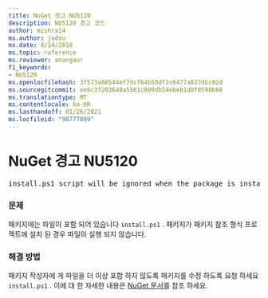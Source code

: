 ```yaml
---
title: NuGet 경고 NU5120
description: NU5120 경고 코드
author: mishra14
ms.author: jodou
ms.date: 8/14/2018
ms.topic: reference
ms.reviewer: anangaur
f1_keywords:
- NU5120
ms.openlocfilehash: 3f573a68544ef7dcf64b50df2c6477a837dbc92d
ms.sourcegitcommit: ee6c3f203648a5561c809db54ebeb1d0f0598b68
ms.translationtype: MT
ms.contentlocale: ko-KR
ms.lasthandoff: 01/26/2021
ms.locfileid: "98777899"
---
```

# <a name="nuget-warning-nu5120"></a>NuGet 경고 NU5120
<pre>install.ps1 script will be ignored when the package is installed after the migration.</pre>

### <a name="issue"></a>문제

패키지에는 파일이 포함 되어 있습니다 `install.ps1` . 패키지가 패키지 참조 형식 프로젝트에 설치 된 경우 파일이 실행 되지 않습니다.


### <a name="solution"></a>해결 방법

패키지 작성자에 게 파일을 더 이상 포함 하지 않도록 패키지를 수정 하도록 요청 하세요 `install.ps1` . 이에 대 한 자세한 내용은 [NuGet 문서](../../consume-packages/migrate-packages-config-to-package-reference.md)를 참조 하세요.
